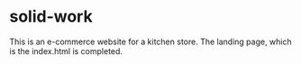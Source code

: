 # solid-work
This is an e-commerce website for a kitchen store. The landing page, which is the index.html is completed.
